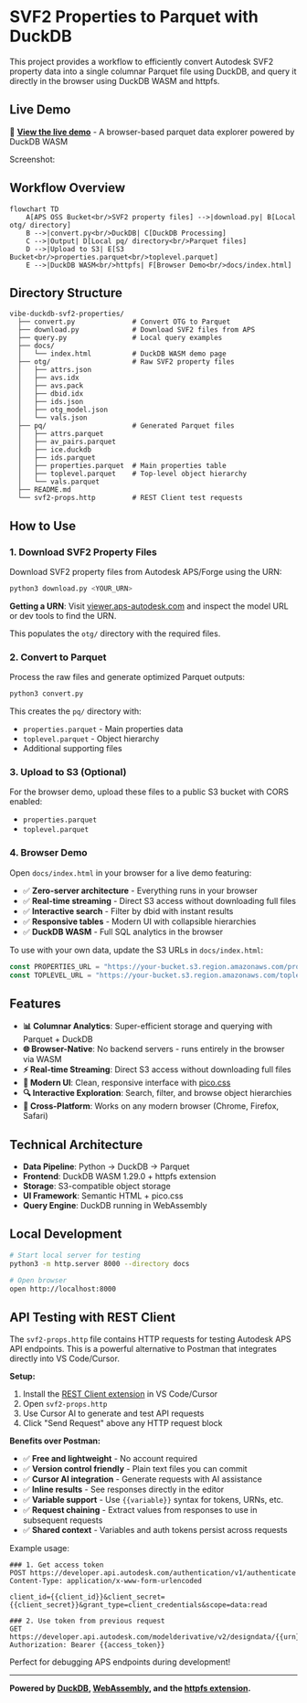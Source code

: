 # SVF2 Properties to Parquet with DuckDB

This project provides a workflow to efficiently convert Autodesk SVF2 property data into a single columnar Parquet file using DuckDB, and query it directly in the browser using DuckDB WASM and httpfs.

## Live Demo

🚀 **[View the live demo](docs/index.html)** - A browser-based parquet data explorer powered by DuckDB WASM

Screenshot: <INSERT>


## Workflow Overview

```mermaid
flowchart TD
    A[APS OSS Bucket<br/>SVF2 property files] -->|download.py| B[Local otg/ directory]
    B -->|convert.py<br/>DuckDB| C[DuckDB Processing]
    C -->|Output| D[Local pq/ directory<br/>Parquet files]
    D -->|Upload to S3| E[S3 Bucket<br/>properties.parquet<br/>toplevel.parquet]
    E -->|DuckDB WASM<br/>httpfs| F[Browser Demo<br/>docs/index.html]
```

## Directory Structure

```
vibe-duckdb-svf2-properties/
  ├── convert.py              # Convert OTG to Parquet
  ├── download.py             # Download SVF2 files from APS
  ├── query.py                # Local query examples
  ├── docs/
  │   └── index.html          # DuckDB WASM demo page
  ├── otg/                    # Raw SVF2 property files
  │   ├── attrs.json
  │   ├── avs.idx
  │   ├── avs.pack
  │   ├── dbid.idx
  │   ├── ids.json
  │   ├── otg_model.json
  │   └── vals.json
  ├── pq/                     # Generated Parquet files
  │   ├── attrs.parquet
  │   ├── av_pairs.parquet
  │   ├── ice.duckdb
  │   ├── ids.parquet
  │   ├── properties.parquet  # Main properties table
  │   ├── toplevel.parquet    # Top-level object hierarchy
  │   └── vals.parquet
  ├── README.md
  └── svf2-props.http         # REST Client test requests
```

## How to Use

### 1. Download SVF2 Property Files

Download SVF2 property files from Autodesk APS/Forge using the URN:

```sh
python3 download.py <YOUR_URN>
```

**Getting a URN**: Visit [viewer.aps-autodesk.com](https://viewer.aps-autodesk.com) and inspect the model URL or dev tools to find the URN.

This populates the `otg/` directory with the required files.

### 2. Convert to Parquet

Process the raw files and generate optimized Parquet outputs:

```sh
python3 convert.py
```

This creates the `pq/` directory with:
- `properties.parquet` - Main properties data
- `toplevel.parquet` - Object hierarchy 
- Additional supporting files

### 3. Upload to S3 (Optional)

For the browser demo, upload these files to a public S3 bucket with CORS enabled:

- `properties.parquet`
- `toplevel.parquet`

### 4. Browser Demo

Open `docs/index.html` in your browser for a live demo featuring:

- ✅ **Zero-server architecture** - Everything runs in your browser
- ✅ **Real-time streaming** - Direct S3 access without downloading full files
- ✅ **Interactive search** - Filter by dbid with instant results
- ✅ **Responsive tables** - Modern UI with collapsible hierarchies
- ✅ **DuckDB WASM** - Full SQL analytics in the browser

To use with your own data, update the S3 URLs in `docs/index.html`:

```javascript
const PROPERTIES_URL = "https://your-bucket.s3.region.amazonaws.com/properties.parquet";
const TOPLEVEL_URL = "https://your-bucket.s3.region.amazonaws.com/toplevel.parquet";
```

## Features

- **📊 Columnar Analytics**: Super-efficient storage and querying with Parquet + DuckDB
- **🌐 Browser-Native**: No backend servers - runs entirely in the browser via WASM  
- **⚡ Real-time Streaming**: Direct S3 access without downloading full files
- **🎨 Modern UI**: Clean, responsive interface with [pico.css](https://picocss.com/)
- **🔍 Interactive Exploration**: Search, filter, and browse object hierarchies
- **📱 Cross-Platform**: Works on any modern browser (Chrome, Firefox, Safari)

## Technical Architecture

- **Data Pipeline**: Python → DuckDB → Parquet
- **Frontend**: DuckDB WASM 1.29.0 + httpfs extension
- **Storage**: S3-compatible object storage
- **UI Framework**: Semantic HTML + pico.css
- **Query Engine**: DuckDB running in WebAssembly

## Local Development

```sh
# Start local server for testing
python3 -m http.server 8000 --directory docs

# Open browser
open http://localhost:8000
```

## API Testing with REST Client

The `svf2-props.http` file contains HTTP requests for testing Autodesk APS API endpoints. This is a powerful alternative to Postman that integrates directly into VS Code/Cursor.

**Setup:**
1. Install the [REST Client extension](https://marketplace.visualstudio.com/items?itemName=humao.rest-client) in VS Code/Cursor
2. Open `svf2-props.http` 
3. Use Cursor AI to generate and test API requests
4. Click "Send Request" above any HTTP request block

**Benefits over Postman:**
- ✅ **Free and lightweight** - No account required
- ✅ **Version control friendly** - Plain text files you can commit
- ✅ **Cursor AI integration** - Generate requests with AI assistance
- ✅ **Inline results** - See responses directly in the editor
- ✅ **Variable support** - Use `{{variable}}` syntax for tokens, URNs, etc.
- ✅ **Request chaining** - Extract values from responses to use in subsequent requests
- ✅ **Shared context** - Variables and auth tokens persist across requests

Example usage:
```http
### 1. Get access token
POST https://developer.api.autodesk.com/authentication/v1/authenticate
Content-Type: application/x-www-form-urlencoded

client_id={{client_id}}&client_secret={{client_secret}}&grant_type=client_credentials&scope=data:read

### 2. Use token from previous request
GET https://developer.api.autodesk.com/modelderivative/v2/designdata/{{urn}}/metadata
Authorization: Bearer {{access_token}}
```

Perfect for debugging APS endpoints during development!

---

**Powered by [DuckDB](https://duckdb.org/), [WebAssembly](https://webassembly.org/), and the [httpfs extension](https://duckdb.org/docs/extensions/httpfs).** 